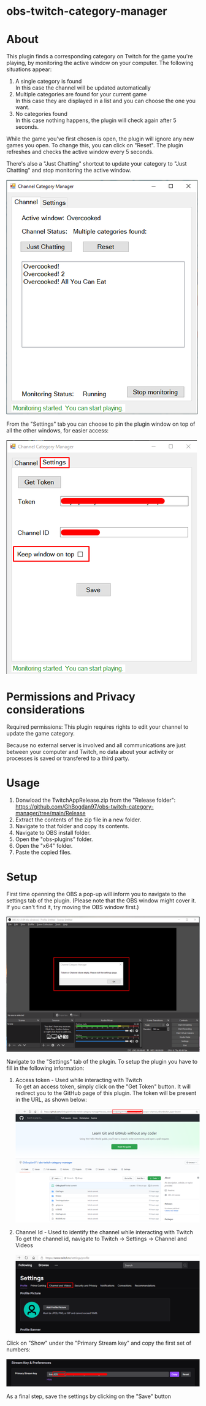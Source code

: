 # obs-twitch-category-manager

# About

This plugin finds a corresponding category on Twitch for the game you're playing, by monitoring the active window on your computer. The following situations appear:
1. A single category is found <br/>
     In this case the channel will be updated automatically
2. Multiple categories are found for your current game <br />
     In this case they are displayed in a list and you can choose the one you want.
3. No categories found <br />
     In this case nothing happens, the plugin will check again after 5 seconds.

While the game you've first chosen is open, the plugin will ignore any new games you open. To change this, you can click on "Reset". The plugin refreshes and checks the active window every 5 seconds.

There's also a "Just Chatting" shortcut to update your category to "Just Chatting" and stop monitoring the active window.<br /><br />
![Overview](./Screenshots/Overview.png)

From the "Settings" tab you can choose to pin the plugin window on top of all the other windows, for easier access:<br /><br />
![Window on top](./Screenshots/KeepWindowOnTop.png)

# Permissions and Privacy considerations

Required permissions: This plugin requires rights to edit your channel to update the game category.

Because no external server is involved and all communications are just between your computer and Twitch, no data about your activity or processes is saved or transfered to a third party.

# Usage

1. Donwload the TwitchAppRelease.zip from the "Release folder": https://github.com/GhBogdan97/obs-twitch-category-manager/tree/main/Release
2. Extract the contents of the zip file in a new folder.
3. Navigate to that folder and copy its contents.
4. Navigate to OBS install folder.
5. Open the "obs-plugins" folder.
6. Open the "x64" folder.
7. Paste the copied files.

# Setup

First time openning the OBS a pop-up will inform you to navigate to the settings tab of the plugin. (Please note that the OBS window might cover it. If you can't find it, try moving the OBS window first.) <br /><br />
![Initial warning](./Screenshots/InitialWarning.png)

Navigate to the "Settings" tab of the plugin. To setup the plugin you have to fill in the following information:

1. Access token - Used while interacting with Twitch<br />
To get an access token, simply click on the "Get Token" button. It will redirect you to the GitHub page of this plugin. The token will be present in the URL, as shown below: <br /><br />
![Token](./Screenshots/TokenExample.png)

2. Channel Id - Used to identify the channel while interacting with Twitch<br />
To get the channel id, navigate to Twitch -> Settings -> Channel and Videos <br /><br />
![Channel Id](./Screenshots/ChannelIdSource.png)

Click on "Show" under the "Primary Stream key" and copy the first set of numbers: <br /><br />
![Channel Id](./Screenshots/ChannelId.png)

As a final step, save the settings by clicking on the "Save" button
